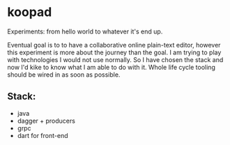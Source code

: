 # koopad

Experiments: from hello world to whatever it's end up.

Eventual goal is to to have a collaborative online plain-text editor, however
this experiment is more about the journey than the goal.
I am trying to play with technologies I would not use normally. So I have
chosen the stack and now I'd kike to know what I am able to do with it.
Whole life cycle tooling should be wired in as soon as possible.

## Stack:

 * java
 * dagger + producers
 * grpc
 * dart for front-end


<!-- [![Build Status](https://travis-ci.org/zoido/--XXX--.svg?branch=master)](https://travis-ci.org/zoido/--XXX--) [![Coverage Status](https://coveralls.io/repos/github/zoido/--XXX--/badge.svg?branch=master)](https://coveralls.io/github/zoido/--XXX--?branch=master) -->
